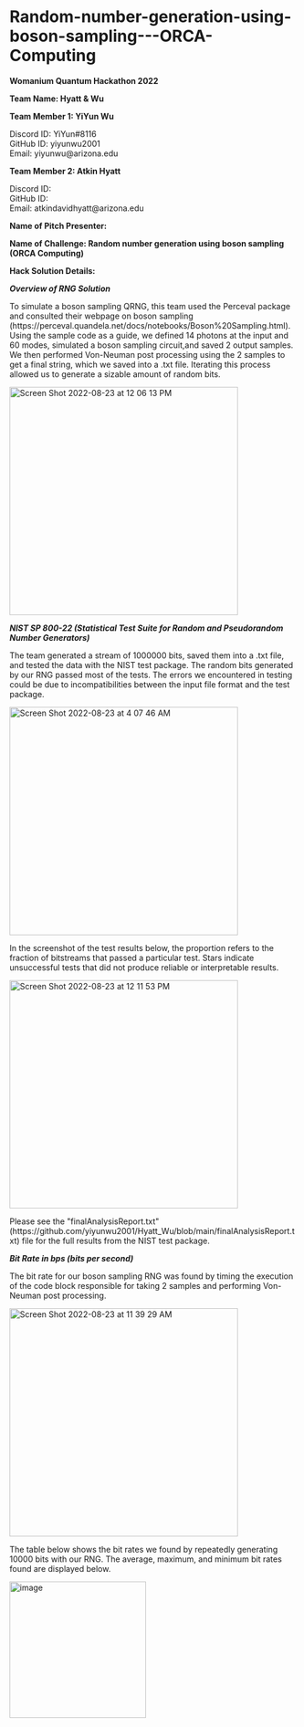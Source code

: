 # Random-number-generation-using-boson-sampling---ORCA-Computing
**Womanium Quantum Hackathon 2022**

**Team Name: Hyatt & Wu**

**Team Member 1: YiYun Wu**<br>
<p>Discord ID: YiYun#8116<br>
GitHub ID: yiyunwu2001<br>
Email: yiyunwu@arizona.edu</p>

**Team Member 2: Atkin Hyatt**<br>
<p>Discord ID:<br>
GitHub ID:<br>
Email: atkindavidhyatt@arizona.edu</p>

**Name of Pitch Presenter:**

**Name of Challenge: Random number generation using boson sampling (ORCA Computing)**

**Hack Solution Details:**<br>
<p><em><strong>Overview of RNG Solution</strong></em></p>
<p>To simulate a boson sampling QRNG, this team used the Perceval package and consulted their webpage on boson sampling (https://perceval.quandela.net/docs/notebooks/Boson%20Sampling.html). Using the sample code as a guide, we defined 14 photons at the input and 60 modes, simulated a boson sampling circuit,and saved 2 output samples. We then performed Von-Neuman post processing using the 2 samples to get a final string, which we saved into a .txt file. Iterating this process allowed us to generate a sizable amount of random bits.</p>
<img width="400" alt="Screen Shot 2022-08-23 at 12 06 13 PM" src="https://user-images.githubusercontent.com/98360062/186245707-12d1cc5f-c5e0-4e05-aada-ecc729a82778.png">

<p><em><strong>NIST SP 800-22 (Statistical Test Suite for Random and Pseudorandom Number Generators)</strong></em></p>
<p>The team generated a stream of 1000000 bits, saved them into a .txt file, and tested the data with the NIST test package. The random bits generated by our RNG passed most of the tests. The errors we encountered in testing could be due to incompatibilities between the input file format and the test package.</p>
<img width="400" alt="Screen Shot 2022-08-23 at 4 07 46 AM" src="https://user-images.githubusercontent.com/98360062/186245826-7a0d8e09-9291-413a-85f9-700d92205c3a.png">
<p>In the screenshot of the test results below, the proportion refers to the fraction of bitstreams that passed a particular test. Stars indicate unsuccessful tests that did not produce reliable or interpretable results.</p>
<img width="400" alt="Screen Shot 2022-08-23 at 12 11 53 PM" src="https://user-images.githubusercontent.com/98360062/186245512-947a1468-a69b-4d64-90ca-e067e4622405.png">
<p>Please see the "finalAnalysisReport.txt" (https://github.com/yiyunwu2001/Hyatt_Wu/blob/main/finalAnalysisReport.txt) file for the full results from the NIST test package.</p>

<p><em><strong>Bit Rate in bps (bits per second)</strong></em></p>
<p>The bit rate for our boson sampling RNG was found by timing the execution of the code block responsible for taking 2 samples and performing Von-Neuman post processing.</p>
<img width="400" alt="Screen Shot 2022-08-23 at 11 39 29 AM" src="https://user-images.githubusercontent.com/98360062/186246119-6d3e8a31-74d5-4429-827c-c4c954f49475.png">
<p>The table below shows the bit rates we found by repeatedly generating 10000 bits with our RNG. The average, maximum, and minimum bit rates found are displayed below. </p>
<img width="239" alt="image" src="https://user-images.githubusercontent.com/98360062/186239903-d5f560cf-44b0-47dc-a69e-68eb701d245e.png">
